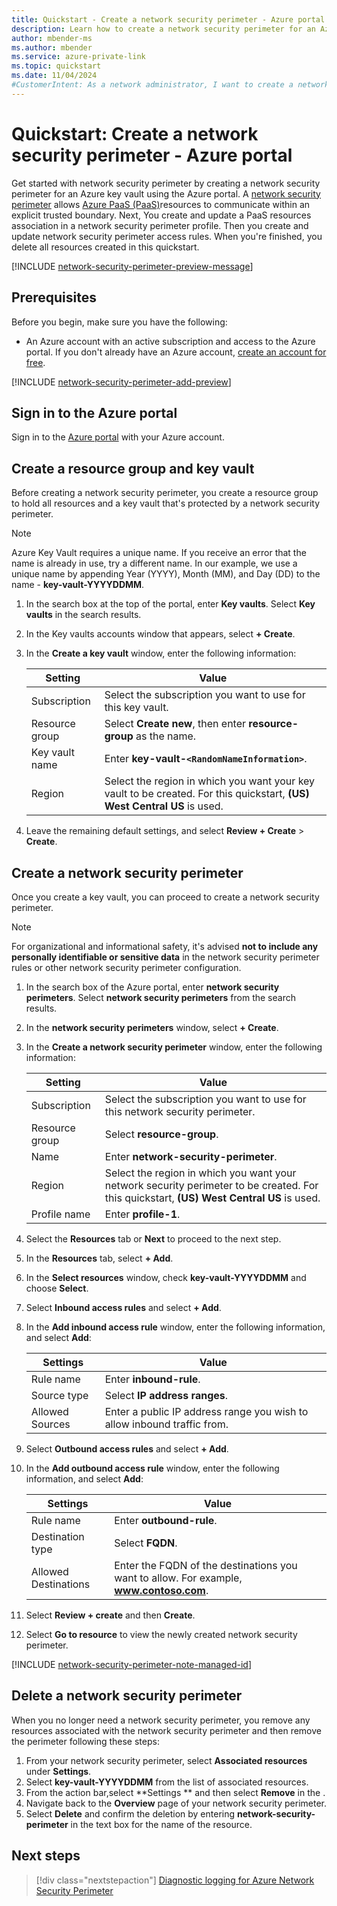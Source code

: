 ```yaml
---
title: Quickstart - Create a network security perimeter - Azure portal
description: Learn how to create a network security perimeter for an Azure resource using the Azure portal. This example demonstrates the creation of a network security perimeter for an Azure Key Vault.
author: mbender-ms
ms.author: mbender
ms.service: azure-private-link
ms.topic: quickstart
ms.date: 11/04/2024
#CustomerIntent: As a network administrator, I want to create a network security perimeter for an Azure resource in the Azure portal, so that I can control the network traffic to and from the resource.
---
```


# Quickstart: Create a network security perimeter - Azure portal

Get started with network security perimeter by creating a network security perimeter for an Azure key vault using the Azure portal. A [network security perimeter](network-security-perimeter-concepts.md) allows [Azure PaaS (PaaS)](./network-security-perimeter-concepts.md#onboarded-private-link-resources)resources to communicate within an explicit trusted boundary. Next, You create and update a PaaS resources association in a network security perimeter profile. Then you create and update network security perimeter access rules. When you're finished, you delete all resources created in this quickstart.

[!INCLUDE [network-security-perimeter-preview-message](../../includes/network-security-perimeter-preview-message.md)]

## Prerequisites

Before you begin, make sure you have the following:

- An Azure account with an active subscription and access to the Azure portal. If you don't already have an Azure account, [create an account for free](https://azure.microsoft.com/free/?WT.mc_id=A261C142F).

[!INCLUDE [network-security-perimeter-add-preview](../../includes/network-security-perimeter-add-preview.md)]

## Sign in to the Azure portal

Sign in to the [Azure portal](https://portal.azure.com) with your Azure account.

## Create a resource group and key vault

Before creating a network security perimeter, you create a resource group to hold all resources and a key vault that's protected by a network security perimeter.

> [!NOTE]
> Azure Key Vault requires a unique name. If you receive an error that the name is already in use, try a different name. In our example, we use a unique name by appending Year (YYYY), Month (MM), and Day (DD) to the name - **key-vault-YYYYDDMM**.

1. In the search box at the top of the portal, enter **Key vaults**. Select **Key vaults** in the search results.
1. In the Key vaults accounts window that appears, select **+ Create**.
1. In the **Create a key vault** window, enter the following information:

    |**Setting**| **Value** |
    | --- | --- |
    | Subscription | Select the subscription you want to use for this key vault. |
    | Resource group | Select **Create new**, then enter **resource-group** as the name. |
    | Key vault name |  Enter **key-vault-`<RandomNameInformation>`**. |
    | Region | Select the region in which you want your key vault to be created. For this quickstart, **(US) West Central US** is used. |

2. Leave the remaining default settings, and select **Review + Create** > **Create**.

## Create a network security perimeter

Once you create a key vault, you can proceed to create a network security perimeter.

> [!NOTE]
> For organizational and informational safety, it's advised **not to include any personally identifiable or sensitive data** in the network security perimeter rules or other network security perimeter configuration.

1. In the search box of the Azure portal, enter **network security perimeters**. Select **network security perimeters** from the search results.
2. In the **network security perimeters** window, select **+ Create**.
3. In the **Create a network security perimeter** window, enter the following information:

    | **Setting** | **Value** |
    | --- | --- |
    | Subscription | Select the subscription you want to use for this network security perimeter. |
    | Resource group | Select **resource-group**. |
    | Name | Enter **network-security-perimeter**. |
    | Region | Select the region in which you want your network security perimeter to be created. For this quickstart, **(US) West Central US** is used. |
    | Profile name | Enter **profile-1**. |

4. Select the **Resources** tab or **Next** to proceed to the next step.
5. In the **Resources** tab, select **+ Add**.
6. In the **Select resources** window, check **key-vault-YYYYDDMM** and choose **Select**.
7. Select **Inbound access rules** and select **+ Add**.
8. In the **Add inbound access rule** window, enter the following information, and select **Add**:

    | **Settings** | **Value** |
    | --- | --- |
    | Rule name | Enter **inbound-rule**. |
    | Source type | Select **IP address ranges**. |
    | Allowed Sources | Enter a public IP address range you wish to allow inbound traffic from. |

9. Select **Outbound access rules** and select **+ Add**.
10. In the **Add outbound access rule** window, enter the following information, and select **Add**:

    | **Settings** | **Value** |
    | --- | --- |
    | Rule name | Enter **outbound-rule**. |
    | Destination type | Select **FQDN**. |
    | Allowed Destinations | Enter the FQDN of the destinations you want to allow. For example, **www.contoso.com**. |

11. Select **Review + create** and then **Create**.
12. Select **Go to resource** to view the newly created network security perimeter.

[!INCLUDE [network-security-perimeter-note-managed-id](../../includes/network-security-perimeter-note-managed-id.md)]

## Delete a network security perimeter

When you no longer need a network security perimeter, you remove any resources associated with the network security perimeter and then remove the perimeter following these steps:

1. From your network security perimeter, select **Associated resources** under **Settings**.
2. Select **key-vault-YYYYDDMM** from the list of associated resources.
3. From the action bar,select **Settings ** and then select **Remove** in the .
4. Navigate back to the **Overview** page of your network security perimeter.
5. Select **Delete** and confirm the deletion by entering **network-security-perimeter** in the text box for the name of the resource.

## Next steps

> [!div class="nextstepaction"]
> [Diagnostic logging for Azure Network Security Perimeter](./network-security-perimeter-diagnostic-logs.md)